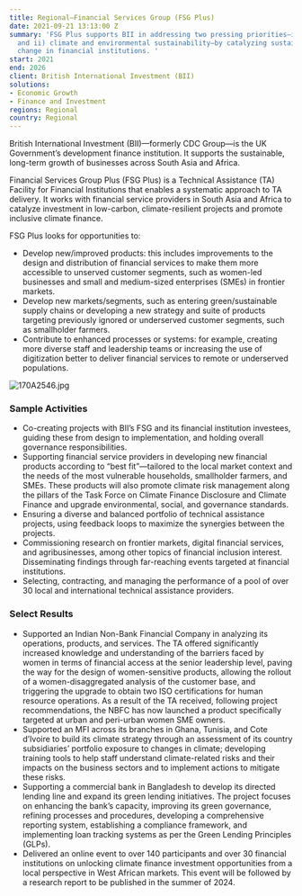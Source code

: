 ```yaml
---
title: Regional—Financial Services Group (FSG Plus)
date: 2021-09-21 13:13:00 Z
summary: 'FSG Plus supports BII in addressing two pressing priorities—i) inclusion
  and ii) climate and environmental sustainability—by catalyzing sustainable practice
  change in financial institutions. '
start: 2021
end: 2026
client: British International Investment (BII)
solutions:
- Economic Growth
- Finance and Investment
regions: Regional
country: Regional
---
```


British International Investment (BII)—formerly CDC Group—is the UK Government’s development finance institution. It supports the sustainable, long-term growth of businesses across South Asia and Africa.

Financial Services Group Plus (FSG Plus) is a Technical Assistance (TA) Facility for Financial Institutions that enables a systematic approach to TA delivery. It works with financial service providers in South Asia and Africa to catalyze investment in low-carbon, climate-resilient projects and promote inclusive climate finance. 

FSG Plus looks for opportunities to:
* Develop new/improved products: this includes improvements to the design and distribution of financial services to make them more accessible to unserved customer segments, such as women-led businesses and small and medium-sized enterprises (SMEs) in frontier markets.
* Develop new markets/segments, such as entering green/sustainable supply chains or developing a new strategy and suite of products targeting previously ignored or underserved customer segments, such as smallholder farmers.
* Contribute to enhanced processes or systems: for example, creating more diverse staff and leadership teams or increasing the use of digitization better to deliver financial services to remote or underserved populations.

![170A2546.jpg](/uploads/170A2546.jpg)

### Sample Activities

* Co-creating projects with BII’s FSG and its financial institution investees, guiding these from design to implementation, and holding overall governance responsibilities.
* Supporting financial service providers in developing new financial products according to “best fit”—tailored to the local market context and the needs of the most vulnerable households, smallholder farmers, and SMEs. These products will also promote climate risk management along the pillars of the Task Force on Climate Finance Disclosure and Climate Finance and upgrade environmental, social, and governance standards.
* Ensuring a diverse and balanced portfolio of technical assistance projects, using feedback loops to maximize the synergies between the projects.
* Commissioning research on frontier markets, digital financial services, and agribusinesses, among other topics of financial inclusion interest. Disseminating findings through far-reaching events targeted at financial institutions.
* Selecting, contracting, and managing the performance of a pool of over 30 local and international technical assistance providers.

### Select Results

* Supported an Indian Non-Bank Financial Company in analyzing its operations, products, and services. The TA offered significantly increased knowledge and understanding of the barriers faced by women in terms of financial access at the senior leadership level, paving the way for the design of women-sensitive products, allowing the rollout of a women-disaggregated analysis of the customer base, and triggering the upgrade to obtain two ISO certifications for human resource operations. As a result of the TA received, following project recommendations, the NBFC has now launched a product specifically targeted at urban and peri-urban women SME owners.
* Supported an MFI across its branches in Ghana, Tunisia, and Cote d’Ivoire to build its climate strategy through an assessment of its country subsidiaries’ portfolio exposure to changes in climate; developing training tools to help staff understand climate-related risks and their impacts on the business sectors and to implement actions to mitigate these risks.
* Supporting a commercial bank in Bangladesh to develop its directed lending line and expand its green lending initiatives. The project focuses on enhancing the bank’s capacity, improving its green governance, refining processes and procedures, developing a comprehensive reporting system, establishing a compliance framework, and implementing loan tracking systems as per the Green Lending Principles (GLPs).
* Delivered an online event to over 140 participants and over 30 financial institutions on unlocking climate finance investment opportunities from a local perspective in West African markets. This event will be followed by a research report to be published in the summer of 2024.